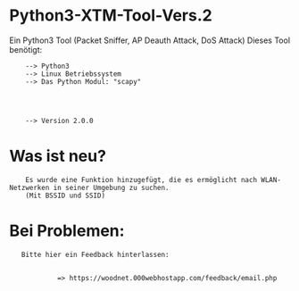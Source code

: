 # Python3-XTM-Tool-Vers.2
Ein Python3 Tool (Packet Sniffer, AP Deauth Attack, DoS Attack)
Dieses Tool benötigt:

        --> Python3
        --> Linux Betriebssystem
        --> Das Python Modul: "scapy"




        --> Version 2.0.0
        
 
 # Was ist neu?
 
        Es wurde eine Funktion hinzugefügt, die es ermöglicht nach WLAN-Netzwerken in seiner Umgebung zu suchen.
        (Mit BSSID und SSID)
 
 # Bei Problemen:
 
 
 
       Bitte hier ein Feedback hinterlassen:
        
        
                => https://woodnet.000webhostapp.com/feedback/email.php
